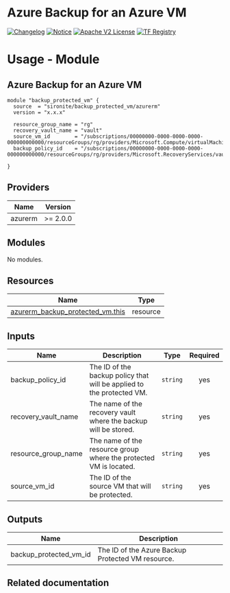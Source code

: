 <!-- BEGIN_TF_DOCS -->
 # Azure Backup for an Azure VM
[![Changelog](https://img.shields.io/badge/changelog-release-green.svg)](https://registry.terraform.io/providers/hashicorp/azurerm/latest/docs/resources/backup_protected_vm.html) [![Notice](https://img.shields.io/badge/notice-copyright-yellow.svg)](NOTICE) [![Apache V2 License](https://img.shields.io/badge/license-Apache%20V2-orange.svg)](LICENSE) [![TF Registry](https://img.shields.io/badge/terraform-registry-blue.svg)](https://registry.terraform.io/providers/hashicorp/azurerm/latest/docs/resources/backup_protected_vm.html)

# Usage - Module

## Azure Backup for an Azure VM

```hcl
module "backup_protected_vm" {
  source  = "sironite/backup_protected_vm/azurerm"
  version = "x.x.x"

  resource_group_name = "rg"
  recovery_vault_name = "vault"
  source_vm_id        = "/subscriptions/00000000-0000-0000-0000-000000000000/resourceGroups/rg/providers/Microsoft.Compute/virtualMachines/vm"
  backup_policy_id    = "/subscriptions/00000000-0000-0000-0000-000000000000/resourceGroups/rg/providers/Microsoft.RecoveryServices/vaults/vault/policies/DefaultPolicy"

}

```

## Providers

| Name | Version |
|------|---------|
| azurerm | >= 2.0.0 |

## Modules

No modules.

## Resources

| Name | Type |
|------|------|
| [azurerm_backup_protected_vm.this](https://registry.terraform.io/providers/hashicorp/azurerm/latest/docs/resources/backup_protected_vm) | resource |

## Inputs

| Name | Description | Type | Required |
|------|-------------|------|:--------:|
| backup\_policy\_id | The ID of the backup policy that will be applied to the protected VM. | `string` | yes |
| recovery\_vault\_name | The name of the recovery vault where the backup will be stored. | `string` | yes |
| resource\_group\_name | The name of the resource group where the protected VM is located. | `string` | yes |
| source\_vm\_id | The ID of the source VM that will be protected. | `string` | yes |

## Outputs

| Name | Description |
|------|-------------|
| backup\_protected\_vm\_id | The ID of the Azure Backup Protected VM resource. |

## Related documentation
<!-- END_TF_DOCS -->